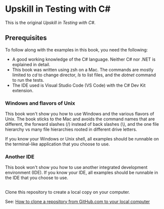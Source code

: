 # Upskill in Testing with C#
This is the original _Upskill in Testing with C#_.

## Prerequisites
To follow along with the examples in this book, you need the following:
* A good working knowledge of the C# language. Neither C# nor .NET is explained in detail.
* This book was written using zsh on a Mac. The commands are mostly limited to _cd_ to change director, _ls_ to list files, and the _dotnet_ command to run the tests.
* The IDE used is Visual Studio Code (VS Code) with the C# Dev Kit extension.

### Windows and flavors of Unix

This book won't show you how to use Windows and the various flavors of Unix. The book sticks to the Mac and avoids the command names that are different, the forward slashes (/) instead of back slashes (\\), and the one file hierarchy vs many file hierarchies rooted in different drive letters.

If you know your Windows or Unix shell, all examples should be runnable on the terminal-like application that you choose to use.

### Another IDE

This book won't show you how to use another integrated development environment (IDE). If you know your IDE, all examples should be runnable in the IDE that you choose to use.

## 

Clone this repository to create a local copy on your computer.

See: [How to clone a repository from GitHub.com to your local computer](https://docs.github.com/en/repositories/creating-and-managing-repositories/cloning-a-repository)